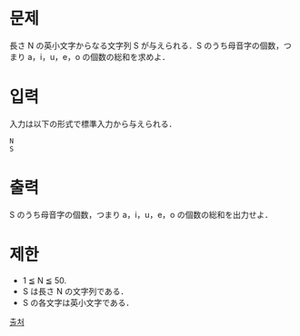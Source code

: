 # 문제

長さ N の英小文字からなる文字列 S が与えられる．S のうち母音字の個数，つまり a，i，u，e，o の個数の総和を求めよ．

# 입력

入力は以下の形式で標準入力から与えられる．

```
N
S
```

# 출력

S のうち母音字の個数，つまり a，i，u，e，o の個数の総和を出力せよ．

# 제한

- 1 ≦ N ≦ 50.
- S は長さ N の文字列である．
- S の各文字は英小文字である．

[출처](https://www.acmicpc.net/problem/18409)
